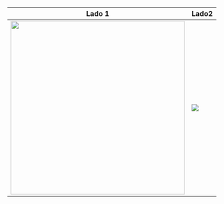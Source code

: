 |Lado 1| Lado2|
|------|-------|
|<img src="https://github.com/negy-iby3l/flutter_app_humburguer/blob/main/images/Screenshot_2021-09-27-17-20-11-609_com.example.flutter_app_hamburguer.jpg" width="400">|<img src="https://github.com/negy-iby3l/flutter_app_humburguer/blob/main/images/flutter_app_hamburguer.gif">|<img src="ss/4.png" width="400">|
